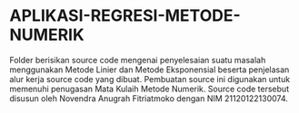 # APLIKASI-REGRESI-METODE-NUMERIK
Folder berisikan source code mengenai penyelesaian suatu masalah menggunakan Metode Linier dan Metode Eksponensial  beserta penjelasan alur kerja source code yang dibuat. Pembuatan source ini digunakan untuk memenuhi penugasan Mata Kulaih Metode Numerik. Source code tersebut disusun oleh Novendra Anugrah Fitriatmoko dengan NIM 21120122130074.

